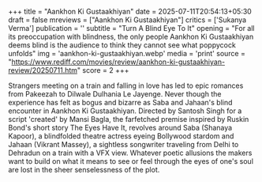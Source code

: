 +++
title = "Aankhon Ki Gustaakhiyan"
date = 2025-07-11T20:54:13+05:30
draft = false
mreviews = ["Aankhon Ki Gustaakhiyan"]
critics = ['Sukanya Verma']
publication = ''
subtitle = "Turn A Blind Eye To It"
opening = "For all its preoccupation with blindness, the only people Aankhon Ki Gustaakhiyan deems blind is the audience to think they cannot see what poppycock unfolds"
img = 'aankhon-ki-gustaakhiyan.webp'
media = 'print'
source = "https://www.rediff.com/movies/review/aankhon-ki-gustaakhiyan-review/20250711.htm"
score = 2
+++

Strangers meeting on a train and falling in love has led to epic romances from Pakeezah to Dilwale Dulhania Le Jayenge. Never though the experience has felt as bogus and bizarre as Saba and Jahaan's blind encounter in Aankhon Ki Gustaakhiyan. Directed by Santosh Singh for a script 'created' by Mansi Bagla, the farfetched premise inspired by Ruskin Bond's short story The Eyes Have It, revolves around Saba (Shanaya Kapoor), a blindfolded theatre actress eyeing Bollywood stardom and Jahaan (Vikrant Massey), a sightless songwriter traveling from Delhi to Dehradun on a train with a VFX view. Whatever poetic allusions the makers want to build on what it means to see or feel through the eyes of one's soul are lost in the sheer senselessness of the plot.
